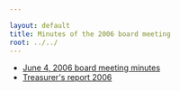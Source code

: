 ```yaml
---

layout: default
title: Minutes of the 2006 board meeting
root: ../../
---
```


<ul>
<li>
<a href="2006-06-minutes.html">June 4, 2006 board meeting minutes</a>

</li>
<li>
<a href="2006-naacl-treasurer-rpt.pdf">Treasurer's report 2006</a>

</li>
</ul>

